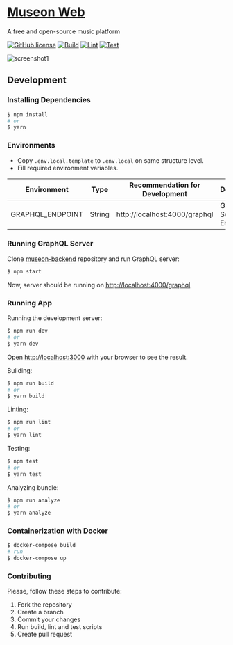 # [Museon Web](https://museon-web.vercel.app/)

A free and open-source music platform

[![GitHub license](https://img.shields.io/badge/License-GPL3-blue.svg)](https://github.com/metyildirim/museon-web/blob/master/LICENSE) [![Build](https://github.com/metyildirim/museon-web/actions/workflows/build.yml/badge.svg)](https://github.com/metyildirim/museon-web/actions/workflows/build.yml) [![Lint](https://github.com/metyildirim/museon-web/actions/workflows/lint.yml/badge.svg)](https://github.com/metyildirim/museon-web/actions/workflows/lint.yml) [![Test](https://github.com/metyildirim/museon-web/actions/workflows/test.yml/badge.svg)](https://github.com/metyildirim/museon-web/actions/workflows/test.yml)

![screenshot1](https://firebasestorage.googleapis.com/v0/b/museon-873e6.appspot.com/o/logo%2F22.png?alt=media&token=f79e36d5-823b-4357-b1b2-9b47922cac15)

## Development

### Installing Dependencies

```bash
$ npm install
# or
$ yarn
```

### Environments

- Copy `.env.local.template` to `.env.local` on same structure level.
- Fill required environment variables.

| Environment      | Type   | Recommendation for Development | Description             |
| ---------------- | ------ | ------------------------------ | ----------------------- |
| GRAPHQL_ENDPOINT | String | http://localhost:4000/graphql  | GraphQL Server Endpoint |

### Running GraphQL Server

Clone [museon-backend](https://github.com/metyildirim/museon-dummy-backend) repository and run GraphQL server:

```bash
$ npm start
```

Now, server should be running on [http://localhost:4000/graphql](http://localhost:4000/graphql)

### Running App

Running the development server:

```bash
$ npm run dev
# or
$ yarn dev
```

Open [http://localhost:3000](http://localhost:3000) with your browser to see the result.

Building:

```bash
$ npm run build
# or
$ yarn build
```

Linting:

```bash
$ npm run lint
# or
$ yarn lint
```

Testing:

```bash
$ npm test
# or
$ yarn test
```

Analyzing bundle:

```bash
$ npm run analyze
# or
$ yarn analyze
```

### Containerization with Docker

```bash
$ docker-compose build
# run
$ docker-compose up
```

### Contributing

Please, follow these steps to contribute:

  1. Fork the repository
  2. Create a branch
  3. Commit your changes
  4. Run build, lint and test scripts
  5. Create pull request
